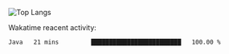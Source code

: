 
<!--! 
![Wakatime lifetime stats](https://github-readme-stats.vercel.app/api/wakatime?username=KERRCAM)

--> 


![Top Langs](https://github-readme-stats.vercel.app/api/top-langs/?username=KERRCAM&hide=CMake,Makefile,C)





Wakatime reacent activity:
<!--START_SECTION:waka-->

```txt
Java   21 mins         █████████████████████████   100.00 %
```

<!--END_SECTION:waka-->
